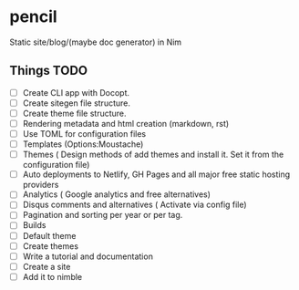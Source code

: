 # pencil
Static site/blog/(maybe doc generator) in Nim

## Things TODO

- [ ] Create CLI app with Docopt.
- [ ] Create sitegen file structure.
- [ ] Create theme file structure.
- [ ] Rendering metadata and html creation (markdown, rst)
- [ ] Use TOML for configuration files
- [ ] Templates (Options:Moustache)
- [ ] Themes ( Design methods of add themes and install it. Set it from the configuration file)
- [ ] Auto deployments to Netlify, GH Pages and all major free static hosting providers
- [ ] Analytics ( Google analytics and free alternatives)
- [ ] Disqus comments and alternatives ( Activate via config file)
- [ ] Pagination and sorting per year or per tag. 
- [ ] Builds
- [ ] Default theme
- [ ] Create themes
- [ ] Write a tutorial and documentation
- [ ] Create a site
- [ ] Add it to nimble
